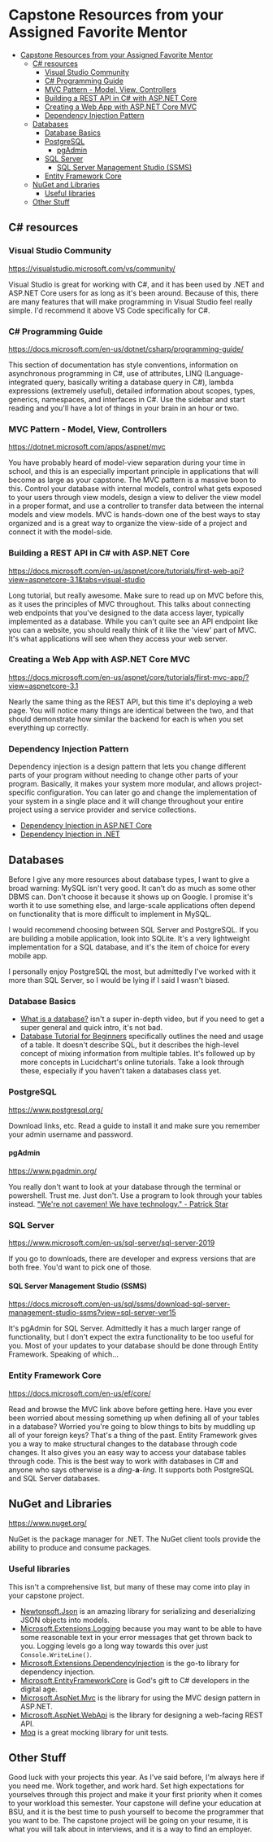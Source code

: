 # Capstone Resources from your Assigned Favorite Mentor

- [Capstone Resources from your Assigned Favorite Mentor](#capstone-resources-from-your-assigned-favorite-mentor)
  - [C# resources](#c-resources)
    - [Visual Studio Community](#visual-studio-community)
    - [C# Programming Guide](#c-programming-guide)
    - [MVC Pattern - Model, View, Controllers](#mvc-pattern---model-view-controllers)
    - [Building a REST API in C# with ASP.NET Core](#building-a-rest-api-in-c-with-aspnet-core)
    - [Creating a Web App with ASP.NET Core MVC](#creating-a-web-app-with-aspnet-core-mvc)
    - [Dependency Injection Pattern](#dependency-injection-pattern)
  - [Databases](#databases)
    - [Database Basics](#database-basics)
    - [PostgreSQL](#postgresql)
      - [pgAdmin](#pgadmin)
    - [SQL Server](#sql-server)
      - [SQL Server Management Studio (SSMS)](#sql-server-management-studio-ssms)
    - [Entity Framework Core](#entity-framework-core)
  - [NuGet and Libraries](#nuget-and-libraries)
    - [Useful libraries](#useful-libraries)
  - [Other Stuff](#other-stuff)

## C# resources

### Visual Studio Community

https://visualstudio.microsoft.com/vs/community/

Visual Studio is great for working with C#, and it has been used by .NET and ASP.NET Core users for as long as it's been around. Because of this, there are many features that will make programming in Visual Studio feel really simple. I'd recommend it above VS Code specifically for C#.

### C# Programming Guide

https://docs.microsoft.com/en-us/dotnet/csharp/programming-guide/

This section of documentation has style conventions, information on asynchronous programming in C#, use of attributes, LINQ (Language-integrated query, basically writing a database query in C#), lambda expressions (extremely useful), detailed information about scopes, types, generics, namespaces, and interfaces in C#. Use the sidebar and start reading and you'll have a lot of things in your brain in an hour or two.

### MVC Pattern - Model, View, Controllers

https://dotnet.microsoft.com/apps/aspnet/mvc

You have probably heard of model-view separation during your time in school, and this is an especially important principle in applications that will become as large as your capstone. The MVC pattern is a massive boon to this. Control your database with internal models, control what gets exposed to your users through view models, design a view to deliver the view model in a proper format, and use a controller to transfer data between the internal models and view models. MVC is hands-down one of the best ways to stay organized and is a great way to organize the view-side of a project and connect it with the model-side.

### Building a REST API in C# with ASP.NET Core

https://docs.microsoft.com/en-us/aspnet/core/tutorials/first-web-api?view=aspnetcore-3.1&tabs=visual-studio

Long tutorial, but really awesome. Make sure to read up on MVC before this, as it uses the principles of MVC throughout. This talks about connecting web endpoints that you've designed to the data access layer, typically implemented as a database. While you can't quite see an API endpoint like you can a website, you should really think of it like the 'view' part of MVC. It's what applications will see when they access your web server.

### Creating a Web App with ASP.NET Core MVC

https://docs.microsoft.com/en-us/aspnet/core/tutorials/first-mvc-app/?view=aspnetcore-3.1

Nearly the same thing as the REST API, but this time it's deploying a web page. You will notice many things are identical between the two, and that should demonstrate how similar the backend for each is when you set everything up correctly.

### Dependency Injection Pattern

Dependency injection is a design pattern that lets you change different parts of your program without needing to change other parts of your program. Basically, it makes your system more modular, and allows project-specific configuration. You can later go and change the implementation of your system in a single place and it will change throughout your entire project using a service provider and service collections.

- [Dependency Injection in ASP.NET Core](https://docs.microsoft.com/en-us/aspnet/core/fundamentals/dependency-injection?view=aspnetcore-3.1)
- [Dependency Injection in .NET](https://docs.microsoft.com/en-us/dotnet/core/extensions/dependency-injection)

## Databases

Before I give any more resources about database types, I want to give a broad warning: MySQL isn't very good. It can't do as much as some other DBMS can. Don't choose it because it shows up on Google. I promise it's worth it to use something else, and large-scale applications often depend on functionality that is more difficult to implement in MySQL.

I would recommend choosing between SQL Server and PostgreSQL. If you are building a mobile application, look into SQLite. It's a very lightweight implementation for a SQL database, and it's the item of choice for every mobile app.

I personally enjoy PostgreSQL the most, but admittedly I've worked with it more than SQL Server, so I would be lying if I said I wasn't biased.

### Database Basics

- [What is a database?](https://www.youtube.com/watch?v=_Q07-8e3UbI) isn't a super in-depth video, but if you need to get a super general and quick intro, it's not bad.
- [Database Tutorial for Beginners](https://www.youtube.com/watch?v=wR0jg0eQsZA) specifically outlines the need and usage of a table. It doesn't describe SQL, but it describes the high-level concept of mixing information from multiple tables. It's followed up by more concepts in Lucidchart's online tutorials. Take a look through these, especially if you haven't taken a databases class yet.

### PostgreSQL

https://www.postgresql.org/

Download links, etc. Read a guide to install it and make sure you remember your admin username and password.

#### pgAdmin

https://www.pgadmin.org/

You really don't want to look at your database through the terminal or powershell. Trust me. Just don't. Use a program to look through your tables instead. ["We're not cavemen! We have technology." - Patrick Star](https://www.youtube.com/watch?v=2_0BrcV-Txo)

### SQL Server

https://www.microsoft.com/en-us/sql-server/sql-server-2019

If you go to downloads, there are developer and express versions that are both free. You'd want to pick one of those.

#### SQL Server Management Studio (SSMS)

https://docs.microsoft.com/en-us/sql/ssms/download-sql-server-management-studio-ssms?view=sql-server-ver15

It's pgAdmin for SQL Server. Admittedly it has a much larger range of functionality, but I don't expect the extra functionality to be too useful for you. Most of your updates to your database should be done through Entity Framework. Speaking of which...

### Entity Framework Core

https://docs.microsoft.com/en-us/ef/core/

Read and browse the MVC link above before getting here. Have you ever been worried about messing something up when defining all of your tables in a database? Worried you're going to blow things to bits by muddling up all of your foreign keys? That's a thing of the past. Entity Framework gives you a way to make structural changes to the database through code changes. It also gives you an easy way to access your database tables through code. This is the best way to work with databases in C# and anyone who says otherwise is a *ding*-**a**-*ling*. It supports both PostgreSQL and SQL Server databases.

## NuGet and Libraries

https://www.nuget.org/

NuGet is the package manager for .NET. The NuGet client tools provide the ability to produce and consume packages.

### Useful libraries

This isn't a comprehensive list, but many of these may come into play in your capstone project.

- [Newtonsoft.Json](https://www.nuget.org/packages/Newtonsoft.Json/) is an amazing library for serializing and deserializing JSON objects into models.
- [Microsoft.Extensions.Logging](https://www.nuget.org/packages/Microsoft.Extensions.Logging/5.0.0-rc.1.20451.14) because you may want to be able to have some reasonable text in your error messages that get thrown back to you. Logging levels go a long way towards this over just `Console.WriteLine()`.
- [Microsoft.Extensions.DependencyInjection](https://www.nuget.org/packages/Microsoft.Extensions.DependencyInjection/5.0.0-rc.1.20451.14) is the go-to library for dependency injection.
- [Microsoft.EntityFrameworkCore](https://www.nuget.org/packages/Microsoft.EntityFrameworkCore/5.0.0-rc.1.20451.13) is God's gift to C# developers in the digital age.
- [Microsoft.AspNet.Mvc](https://www.nuget.org/packages/Microsoft.AspNet.Mvc/) is the library for using the MVC design pattern in ASP.NET.
- [Microsoft.AspNet.WebApi](https://www.nuget.org/packages/Microsoft.AspNet.WebApi/) is the library for designing a web-facing REST API.
- [Moq](https://www.nuget.org/packages/Moq/) is a great mocking library for unit tests.

## Other Stuff

Good luck with your projects this year. As I've said before, I'm always here if you need me. Work together, and work hard. Set high expectations for yourselves through this project and make it your first priority when it comes to your workload this semester. Your capstone will define your education at BSU, and it is the best time to push yourself to become the programmer that you want to be. The capstone project will be going on your resume, it is what you will talk about in interviews, and it is a way to find an employer.
